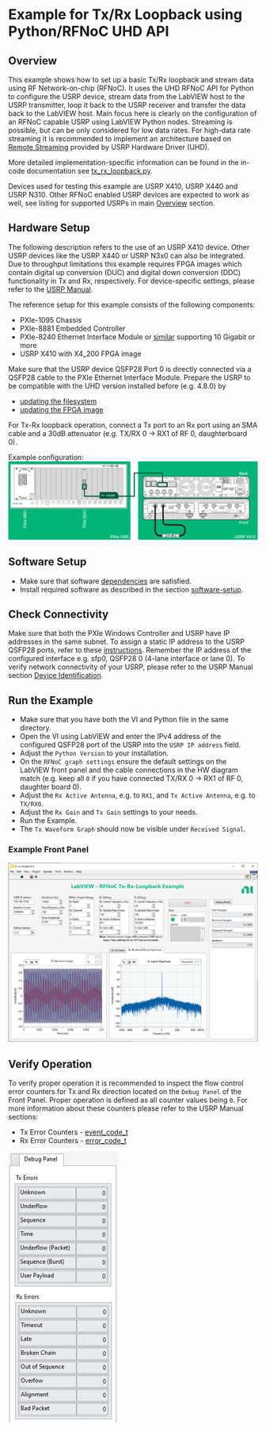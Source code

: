 # Example for Tx/Rx Loopback using Python/RFNoC UHD API
## Overview
This example shows how to set up a basic Tx/Rx loopback and stream data using
RF Network-on-chip (RFNoC). It uses the UHD RFNoC API for Python to configure
the USRP device, stream data from the LabVIEW host to the USRP transmitter, 
loop it back to the USRP receiver and transfer the data back to the 
LabVIEW host. Main focus here is clearly on the configuration of an RFNoC 
capable USRP using LabVIEW Python nodes. Streaming is possible, but can be 
only considered for low data rates. For high-data rate streaming it is 
recommended to implement an architecture based on 
[Remote Streaming](https://files.ettus.com/manual/page_stream.html#stream_remote) 
provided by USRP Hardware Driver (UHD).

More detailed implementation-specific information can be found in the in-code
documentation see [tx_rx_loopback.py](./tx-rx-loopback.py).

Devices used for testing this example are USRP X410, USRP X440 and USRP N310. 
Other RFNoC enabled USRP devices are expected to work as well, 
see listing for supported USRPs in main [Overview](../README.md#overview) section.

## Hardware Setup
The following description refers to the use of an USRP X410 device. Other USRP
devices like the USRP X440 or USRP N3x0 can also be integrated. Due to 
throughput limitations this example requires FPGA images which contain digital 
up conversion (DUC) and digital down conversion (DDC) functionality in Tx and Rx, 
respectively.
For device-specific settings, please refer to the 
[USRP Manual](https://files.ettus.com/manual/).  

The reference setup for this example consists of the following components:
- PXIe-1095 Chassis
- PXIe-8881 Embedded Controller
- PXIe-8240 Ethernet Interface Module or 
[similar](https://www.ni.com/en-gb/shop/category/gpib-serial-and-ethernet.html?productId=139226) 
supporting 10 Gigabit or more
- USRP X410 with X4_200 FPGA image

Make sure that the USRP device QSFP28 Port 0 is directly connected via a 
QSFP28 cable to the PXIe Ethernet Interface Module. Prepare the USRP to be 
compatible with the UHD version installed before (e.g. 4.8.0) by
- [updating the filesystem](https://files.ettus.com/manual/page_usrp_x4xx.html#x4xx_updating_filesystems)
- [updating the FPGA image](https://files.ettus.com/manual/page_usrp_x4xx.html#x4xx_updating_fpga)

For Tx-Rx loopback operation, connect a Tx port to an Rx port using an
SMA cable and a 30dB attenuator (e.g. TX/RX 0 -> RX1 of RF 0, daughterboard 0).

Example configuration:
![Tx/Rx Loopback Cabling](../assets/tx-rx-loopback-cabling.png)

## Software Setup
- Make sure that software [dependencies](../README.md#dependencies) are satisfied.
- Install required software as described in the section 
[software-setup](../README.md#software-setup).

## Check Connectivity
Make sure that both the PXIe Windows Controller and USRP have IP addresses
in the same subnet. To assign a static IP address to the USRP QSFP28 ports,
refer to these [instructions](https://files.ettus.com/manual/page_usrp_x4xx.html#x4xx_getting_started_network_connectivity).
Remember the IP address of the configured interface e.g. sfp0, QSFP28 0 
(4-lane interface or lane 0). To verify network connectivity of your USRP, 
please refer to the USRP Manual section
[Device Identification](https://files.ettus.com/manual/page_identification.html).

## Run the Example
- Make sure that you have both the VI and Python file in the same directory.
- Open the VI using LabVIEW and enter the IPv4 address of the configured QSFP28 port of the USRP into the `USRP IP address` field.
- Adjust the `Python Version` to your installation.
- On the `RFNoC graph settings` ensure the default settings on the LabVIEW front panel and the cable connections in the HW diagram match (e.g. keep all `0` if you have connected TX/RX 0 -> RX1 of RF 0, daughter board 0).
- Adjust the `Rx Active Antenna`, e.g. to `RX1`, and `Tx Active Antenna`, e.g. to `TX/RX0`.
- Adjust the `Rx Gain` and `Tx Gain` settings to your needs.
- Run the Example.
- The `Tx Waveform Graph` should now be visible under `Received Signal`.

### Example Front Panel
![Tx/Rx Loopback Front Panel](../assets/tx-rx-loopback-front-panel.png)

## Verify Operation
To verify proper operation it is recommended to inspect the flow control error counters 
for Tx and Rx direction located on the `Debug Panel` of the Front Panel. Proper operation 
is defined as all counter values being `0`. For more information about these counters
please refer to the USRP Manual sections:
- Tx Error Counters - [event_code_t](https://files.ettus.com/manual/structuhd_1_1async__metadata__t.html#a2be1b5c0351746c78fa3bcb74a8ff5da)
- Rx Error Counters - [error_code_t](https://files.ettus.com/manual/structuhd_1_1rx__metadata__t.html#ae3a42ad2414c4f44119157693fe27639)

![Flow Control Counters](../assets/tx-rx-loopback-counters.png)